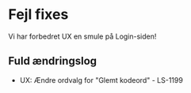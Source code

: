 # Fejl fixes  
Vi har forbedret UX en smule på Login-siden!

## Fuld ændringslog 
- UX: Ændre ordvalg for "Glemt kodeord" - LS-1199
